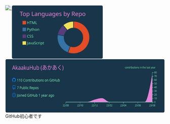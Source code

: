 <a href="https://github.com/AkaakuHub">
  <img align="top" height="170px" src="https://github-readme-stats.vercel.app/api?username=AkaakuHub&show_icons=true&theme=cobalt" />
</a>
<a href="https://github.com/tocoteron">
<!--   <img align="top" height="170px" src="https://github-readme-stats.vercel.app/api/top-langs/?username=AkaakuHub&layout=compact&theme=cobalt" /> -->
  <img align="top" height="170px" src="https://raw.githubusercontent.com/AkaakuHub/AkaakuHub/main/profile-summary-card-output/cobalt/1-repos-per-language.svg" />
</a>
<a href="https://github.com/AkaakuHub">
  <img align="top" height="170px" src="https://raw.githubusercontent.com/AkaakuHub/AkaakuHub/main/profile-summary-card-output/cobalt/0-profile-details.svg" />
</a>
<br>
<div>
  GitHub初心者です<br>
</div>
